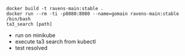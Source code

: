 
```
docker build -t ravens-main:stable .
docker run --rm -ti -p8080:8080 --name=gomain ravens-main:stable /bin/bash
ta3_search [path]
```

- run on minikube
- execute ta3 search from kubectl
- test resolved
